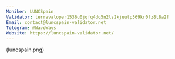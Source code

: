 ```yaml
---
Moniker: LUNCSpain
Validator: terravaloper1536u0jqfq4dq5n2ls2kjuutp569kr0fz8t8a2f
Email: contact@luncspain-validator.net
Telegram: @WaveWays
Website: https://luncspain-validator.net/
---
```


 (luncspain.png)

